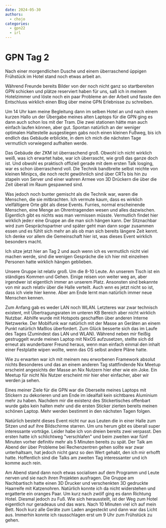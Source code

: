 ```yaml
---
date: 2024-05-30
authors:
  - chojo  
categories:
  - gpn22
  - irl
---
```


# GPN Tag 2

Nach einer morgendlichen Dusche und einem überraschend üppigen Frühstück im Hotel stand noch etwas arbeit an.

Während Freunde bereits Bilder von der noch nicht ganz so startbereiten GPN schicken und plätze reserviert haben für uns, saß ich in meinem Hotelzimmer und löste noch ein paar Probleme an der Arbeit und fasste den Entschluss wirklich einen Blog über meine GPN Erlebnisse zu schreiben.

Um 14 Uhr kam meine Begleitung dann im selben Hotel an und nach einem kurzen Hallo un der Übergabe meines alten Laptops für die GPN ging es dann auch schon los mit der Tram. Die zwei stationen hätte man auch einfach laufen können, aber gut. Spontan natürlich an der weniger optimalen Haltestelle ausgestiegen gabs noch einen kleinen Fußweg, bis ich endlich das Gebäude erblickte, in dem ich mich die nächsten Tage vermutlich vorwiegend aufhalten werde.

Das Gebäude der ZKM ist überraschend groß. Obwohl ich nicht wirklich weiß, was ich erwartet habe, war ich überrascht, wie groß das ganze doch ist. Und obwohl es praktisch offiziell gerade mit dem ersten Talk losging, war es schon überraschend voll. Die Technik bandbreite selbst reichte von kleinen Minipcs, die noch recht gewöhnlich sind über CRTs bis hin zu stapeln von Server und einer wahren Armee von 3D Drückern die über die Zeit überall im Raum gespawned sind.

Was jedoch noch bunter gemischt als die Technik war, waren die Menschen, die sie mitbrachten. Ich vermute kaum, dass es wirklich vielfältigere Orte gibt als diese Events. Furries, normal erscheinende Menschen, eine Menge an Ohrentragenden wesen und alles dazwischen. Eigentlich gibt es nichts was man vermissen müsste. Vermutlich findet hier wirklich jede:r eine Gruppe an die man sich hängen kann. Der Sitznachbar wird zum Gesprächspartner und später geht man dann sogar zusammen essen und es fühlt sich mehr an als ob man sich bereits längere Zeit kennt. Ich denke vor allem die Gemeinschaft hier ist, was dieses Event wirklich besonders macht.

Ich sitze jetzt hier an Tag 2 und auch wenn ich es vermutlich nicht viel machen werde, sind die wenigen Gespräche die ich hier mit einzelnen Personen hatte wirklich hängen geblieben.

Unsere Gruppe ist relativ groß. Um die 8-10 Leute. An unserem Tisch ist ein ständiges Kommen und Gehen. Einige reisen von weiter weg an, aber irgendwer ist eigentlich immer an unserem Platz. Ansonsten sind bekannte von mir auch relativ über die Halle verteilt. Auch wnn es jetzt nicht so ist, dass ich viele hier kenne. Aber am Ende lernt man natürlich immer neue Menschen kennen.

Zum Anfang gab es weder LAN noch WLAN. Letzteres war zwar technisch existent, mit Übertragungsraten im unteren KB Bereich aber nicht wirklich Nutzbar. Abhilfe wurde mit Hotspots geschaffen über anderen Interne Netzwerke. Der Mobilfunk war natürlich mit der Masse an Geräten an einem Punkt natürlich Maßlos überfordert. Zum Glück besserte sich das im Laufe des Tages (Zumindest das LAN und WLAN). Während neben mir fleißig gestruggelt wurde meinen Laptop mit NixOS aufzusetzen, stellte sich dd erneut als wunderbarer Freund heraus, wenn man einfach einmal den inhalt einer Festplatte wipen wollte, wenn das OS selbst andere Pläne hatte.

Wie zu erwarten war ich mit meinem neu erworbenen Framework absolut nichts Besonderes und das an einem anderen Tag stattfindende Nix Meetup erscheint angesichts der Masse an Nix Nutzern hier eher wie ein Joke. Ein Meetup für nicht Nix Nutzer erscheint mir hier eher einfacher, aber wir werden ja sehen.

Eines meiner Ziele für die GPN war die Oberseite meines Laptops mit Stickern zu dekorieren und am Ende im idealfall kein sichtbares Aluminium mehr zu haben. Nachdem mir die existenz des Stickertisches offenbart wurde gabs kein halten mehr und die ersten Sticker zierten bereits meinen schönen Laptop. Mehr werden bestimmt in den nächsten Tagen folgen.

Natürlich besteht dieses Event nicht nur aus Leuten die in einer Halle zum Sitzen und auf ihre Bildschirme starren. Um uns herum gibt es überall super interessante vorträge. Leider habe ich von dreien bereits zwei verpasst. Den ersten hatte ich schlichtweg "verschlafen" und beim zweiten war fünf Minuten vorher definitiv mehr als 5 Minuten bereits zu spät. Der Talk am Abend der über Probleme bei Rechenzentren gehen sollte war zwar unterhaltsam, hat jedoch nicht ganz so den Wert gehabt, den ich mir erhofft hatte. Hoffentlich sind die Talks am zweiten Tag interessanter und ich komme auch rein.

Am Abend stand dann noch etwas socialisen auf dem Programm und Leute nerven und sie nach ihren Projekten ausfragen. Die Gruppe am Nachbartisch hatte einen 3D Drucker und verschenkten 3D gedruckte Haarreife mit Katzenohren. Natürlich konnte ich da nicht widerstehen und ergatterte ein oranges Paar. Um kurz nach zwölf ging es dann Richtung Hotel. Diesmal jedoch zu Fuß. Wie sich herausstellt, ist der Weg zum Hotel eigentlich nur geradeaus und das wars. Nach 10 Minuten viel ich auf mein Bett. Noch kurz alle Geräte zum Laden angesteckt und dann war das Licht aus. Immerhin konnte ich rausschlagen erst um 9 Uhr zum Frühstück zu gehen.
